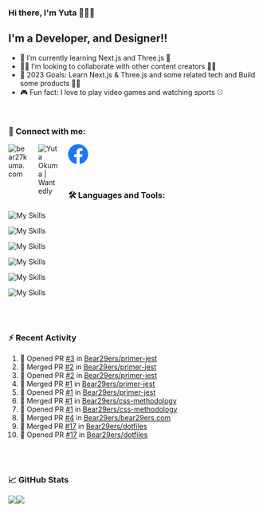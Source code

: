 ### Hi there, I'm Yuta 🤟🏻🐻

## I'm a Developer, and Designer!!

- 🌱 I’m currently learning Next.js and Three.js 🤣
- 👬🏻 I’m looking to collaborate with other content creators 👋🏻
- 🥅 2023 Goals: Learn Next.js & Three.js and some related tech and Build some products 💪🏻
- 🎮 Fun fact: I love to play video games and watching sports ⚾️

<br />

### :wave: Connect with me:

[<img align="left" alt="bear27kuma.com" width="40px" src="https://user-images.githubusercontent.com/39920490/156489586-f125813b-e344-46d6-9306-f5786684b976.jpg" style="margin-right: 20px;" />](https://bear29ers.github.io/)
[<img align="left" alt="Yuta Okuma | Wantedly" width="40px" src="https://user-images.githubusercontent.com/39920490/156489528-fdc520d6-10f1-43b6-8bf8-fadf8dcf1a90.jpg" style="margin-right: 20px;" />](https://www.wantedly.com/id/yuta_okuma_b)
[<img align="left" alt="Yuta Okuma | Facebook" width="40px" src="https://github.com/github/explore/blob/main/topics/facebook/facebook.png?raw=true" style="margin-right: 20px;" />](https://www.facebook.com/kumakuma1129/)

[//]: # '[<img align="left" alt="Yuta Okuma | Instagram" width="40px" src="https://github.com/github/explore/blob/main/topics/instagram/instagram.png?raw=true" />](https://www.instagram.com/bear_27earl/)'

<br />
<br />
<br />
<br />

### :hammer_and_wrench: Languages and Tools:

![My Skills](https://skillicons.dev/icons?i=html,css,sass,tailwind,bootstrap,js)

![My Skills](https://skillicons.dev/icons?i=ts,jquery,react,nextjs,vercel,vue)

![My Skills](https://skillicons.dev/icons?i=nodejs,express,jest,php,laravel,mysql)

![My Skills](https://skillicons.dev/icons?i=docker,git,github,githubactions,aws,linux)

![My Skills](https://skillicons.dev/icons?i=vim,neovim,lua,md,idea,vscode)

![My Skills](https://skillicons.dev/icons?i=atom,webpack,xd,ps,ai,ae)

<br />
<br />

### :zap: Recent Activity

<!--START_SECTION:activity-->

1. 💪 Opened PR [#3](https://github.com/Bear29ers/primer-jest/pull/3) in [Bear29ers/primer-jest](https://github.com/Bear29ers/primer-jest)
2. 🎉 Merged PR [#2](https://github.com/Bear29ers/primer-jest/pull/2) in [Bear29ers/primer-jest](https://github.com/Bear29ers/primer-jest)
3. 💪 Opened PR [#2](https://github.com/Bear29ers/primer-jest/pull/2) in [Bear29ers/primer-jest](https://github.com/Bear29ers/primer-jest)
4. 🎉 Merged PR [#1](https://github.com/Bear29ers/primer-jest/pull/1) in [Bear29ers/primer-jest](https://github.com/Bear29ers/primer-jest)
5. 💪 Opened PR [#1](https://github.com/Bear29ers/primer-jest/pull/1) in [Bear29ers/primer-jest](https://github.com/Bear29ers/primer-jest)
6. 🎉 Merged PR [#1](https://github.com/Bear29ers/css-methodology/pull/1) in [Bear29ers/css-methodology](https://github.com/Bear29ers/css-methodology)
7. 💪 Opened PR [#1](https://github.com/Bear29ers/css-methodology/pull/1) in [Bear29ers/css-methodology](https://github.com/Bear29ers/css-methodology)
8. 🎉 Merged PR [#4](https://github.com/Bear29ers/bear29ers.com/pull/4) in [Bear29ers/bear29ers.com](https://github.com/Bear29ers/bear29ers.com)
9. 🎉 Merged PR [#17](https://github.com/Bear29ers/dotfiles/pull/17) in [Bear29ers/dotfiles](https://github.com/Bear29ers/dotfiles)
10. 💪 Opened PR [#17](https://github.com/Bear29ers/dotfiles/pull/17) in [Bear29ers/dotfiles](https://github.com/Bear29ers/dotfiles)

<!--END_SECTION:activity-->

<br />
<br />

### :chart_with_upwards_trend: GitHub Stats

<div style="display: flex;">
    <a href="https://github.com/Bear29ers">
        <img height="200px;" src="https://github-readme-stats.vercel.app/api?username=Bear29ers&show_icons=true&theme=bear">
    </a>
    <a href="https://github.com/Bear29ers">
        <img height="200px" src="https://github-readme-stats.vercel.app/api/top-langs/?username=Bear29ers&langs_count=6&layout=compact&theme=bear">
    </a>
</div>
